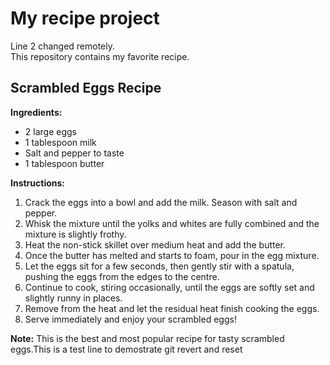 # My recipe project

Line 2 changed remotely.  
This repository contains my favorite recipe.

## Scrambled Eggs Recipe

**Ingredients:**

- 2 large eggs
- 1 tablespoon milk
- Salt and pepper to taste
- 1 tablespoon butter

**Instructions:**

1. Crack the eggs into a bowl and add the milk. Season with salt and pepper.
2. Whisk the mixture until the yolks and whites are fully combined and the mixture is slightly frothy.
3. Heat the non-stick skillet over medium heat and add the butter.
4. Once the butter has melted and starts to foam, pour in the egg mixture.
5. Let the eggs sit for a few seconds, then gently stir with a spatula, pushing the eggs from the edges to the centre.
6. Continue to cook, stiring occasionally, until the eggs are softly set and slightly runny in places.
7. Remove from the heat and let the residual heat finish cooking the eggs.
8. Serve immediately and enjoy your scrambled eggs!

 **Note:** This is the best and most popular recipe for tasty scrambled eggs.This is a test line to demostrate git revert and reset
